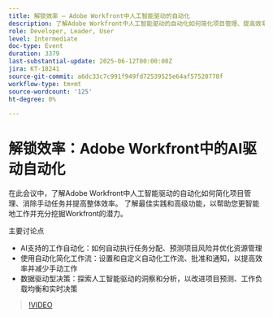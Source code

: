 ```yaml
---
title: 解锁效率 — Adobe Workfront中人工智能驱动的自动化
description: 了解Adobe Workfront中人工智能驱动的自动化如何简化项目管理、提高效率并支持更智能、数据驱动的决策。
role: Developer, Leader, User
level: Intermediate
doc-type: Event
duration: 3379
last-substantial-update: 2025-06-12T00:00:00Z
jira: KT-18241
source-git-commit: a6dc33c7c991f949fd72539525e64af57520778f
workflow-type: tm+mt
source-wordcount: '125'
ht-degree: 0%

---
```



# 解锁效率：Adobe Workfront中的AI驱动自动化

在此会议中，了解Adobe Workfront中人工智能驱动的自动化如何简化项目管理、消除手动任务并提高整体效率。 了解最佳实践和高级功能，以帮助您更智能地工作并充分挖掘Workfront的潜力。

主要讨论点

* AI支持的工作自动化：如何自动执行任务分配、预测项目风险并优化资源管理
* 使用自动化简化工作流：设置和自定义自动化工作流、批准和通知，以提高效率并减少手动工作
* 数据驱动型决策：探索人工智能驱动的洞察和分析，以改进项目预测、工作负载均衡和实时决策

>[!VIDEO](https://video.tv.adobe.com/v/3463352/?learn=on&enablevpops)
